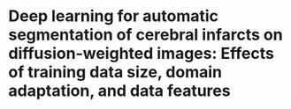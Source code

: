 # Deep learning for automatic segmentation of cerebral infarcts on diffusion-weighted images:  Effects of training data size, domain adaptation, and data features

